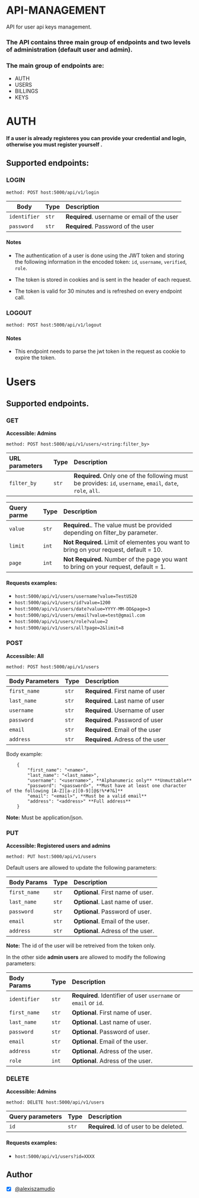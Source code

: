 # API-MANAGEMENT
API for user api keys management.

### The API contains three main group of endpoints and two levels of administration (default user and admin).

### The main group of endpoints are:

  - AUTH
  - USERS
  - BILLINGS
  - KEYS

# AUTH 
#### If a user is already registeres you can provide your credential and login, otherwise you must register yourself <link to post user>.
## Supported endpoints:  
### LOGIN 
```method: POST host:5000/api/v1/login```

| Body           | Type        | Description                                  |
| ------------  | :---------- | :------------------------------------------- |
| `identifier`   | `str`       | **Required**. username or email of the user  |
| `password`     | `str`       | **Required**. Password of the user           |

#### **Notes**
- The authentication of a user is done using the JWT token and storing the following information in the encoded token: `id`, `username`, `verified`, `role`.

- The token is stored in cookies and is sent in the header of each request. 
- The token is valid for 30 minutes and is refreshed on every endpoint call.


### LOGOUT
```method: POST host:5000/api/v1/logout```
#### **Notes**    
- This endpoint needs to parse the jwt token in the request as cookie to expire the token.

# Users
## Supported endpoints.

### GET 
**Accessible: Admins**

```method: POST host:5000/api/v1/users/<string:filter_by>```

| URL parameters     | Type        | Description                                                                                                 |
| :----------------- | :---------- | :---------------------------------------------------------------------------------------------------------  |
| `filter_by`        | `str`       | **Required.** Only one of the following must be provides: `id`, `username`, `email`, `date`, `role`, `all`. |

| Query parme   | Type        | Description                                                                                 |
| :----------------- | :---------- | :--------------------------------------------------------------------------------------|
| `value`            | `str`       | **Required.**. The value must be provided depending on filter_by parameter.            |
| `limit`            | `int`       | **Not Required.** Limit of elementes you want to bring on your request, default = 10.  |
| `page`             | `int`       | **Not Required.** Number of the page you want to bring on your request, default = 1.   |


#### Requests examples:

  - ```host:5000/api/v1/users/username?value=TestUS20```
  - ```host:5000/api/v1/users/id?value=1200```
  - ```host:5000/api/v1/users/date?value=YYYY-MM-DD&page=3```
  - ```host:5000/api/v1/users/email?value=test@gmail.com```
  - ```host:5000/api/v1/users/role?value=2```
  - ```host:5000/api/v1/users/all?page=2&limit=8```

### POST
**Accessible: All**

```method: POST host:5000/api/v1/users```

| Body Parameters| Type        | Description                      |
| :------------  | :---------- | :------------------------------  |
| `first_name`   | `str`       | **Required**. First name of user |
| `last_name`    | `str`       | **Required**. Last name of user  |
| `username`     | `str`       | **Required**. Username of user   | 
| `password`     | `str`       | **Required**. Password of user   |
| `email`        | `str`       | **Required**. Email of the user  |
| `address`      | `str`       | **Required**. Adress of the user |

Body example:

        {
            "first_name": "<name>", 
            "last_name": "<last_name>",
            "username": "<username>", **Alphanumeric only** **Unmuttable**
            "password": "<password>", **Must have at least one character of the following [A-Z][a-z][0-9][@$!%*#?&]**
            "email": "<email>", **Must be a valid email**
            "address": "<address>" **Full address**
        }
                            
**Note:** Must be application/json.

### PUT
**Accessible: Registered users and admins**

```method: PUT host:5000/api/v1/users```

Default users are allowed to update the following parameters:

| Body Params    | Type        | Description                       |
| :------------  | :---------- | :-------------------------------  |
| `first_name`   | `str`       | **Optional**. First name of user. |
| `last_name`    | `str`       | **Optional**. Last name of user.  |
| `password`     | `str`       | **Optional**. Password of user.   |
| `email`        | `str`       | **Optional**. Email of the user.  |
| `address`      | `str`       | **Optional**. Adress of the user. |

**Note:** The id of the user will be retreived from the 
token only.

In the other side **admin users** are allowed to modify the following parameters:

| Body Params    | Type        | Description                        |
| :------------  | :---------- | :------------------------------------------------------------- |
| `identifier`   | `str`       | **Required**. Identifier of user `username` or `email` or `id`.|
| `first_name`   | `str`       | **Optional**. First name of user.   |
| `last_name`    | `str`       | **Optional**. Last name of user.    |
| `password`     | `str`       | **Optional**. Password of user.     |
| `email`        | `str`       | **Optional**. Email of the user.    |
| `address`      | `str`       | **Optional**. Adress of the user.   |
| `role`         | `int`       | **Optional**. Adress of the user.   |

### DELETE
**Accessible: Admins**

```method: DELETE host:5000/api/v1/users```

| Query parameters   | Type        | Description                             |
| :----------------- | :---------- | :-------------------------------------- |
| `id`               | `str`       | **Required**. Id of user to be deleted. |

#### Requests examples:

  - ```host:5000/api/v1/users?id=XXXX```



## Author
- [X] [@alexiszamudio](https://github.com/AlexisZamudioOrtega08)